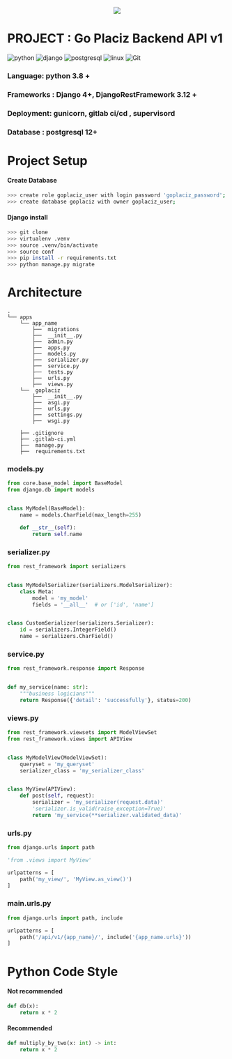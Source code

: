 <p align="center">
  <img src="https://i.imgur.com/uoyXjst.png"/>
</p>

# PROJECT : Go Placiz Backend API v1

![python](https://img.shields.io/badge/-python-grey?style=for-the-badge&logo=python&logoColor=white&labelColor=306998)
![django](https://img.shields.io/badge/-django-grey?style=for-the-badge&logo=django&logoColor=white&labelColor=092e20)
![postgresql](https://img.shields.io/badge/postgre-SQL-%23000.svg?style=for-the-badge&logo=postgresql&logoColor=white)
![linux](https://img.shields.io/badge/linux-grey?style=for-the-badge&logo=linux&logoColor=white&labelColor=072c61)
![Git](https://img.shields.io/badge/git-%23F05033.svg?style=for-the-badge&logo=git&logoColor=white)

### Language: python 3.8 +

### Frameworks : Django 4+, DjangoRestFramework 3.12 +

### Deployment: gunicorn, gitlab ci/cd , supervisord

### Database : postgresql 12+

# Project Setup

#### Create Database

```bash
>>> create role goplaciz_user with login password 'goplaciz_password';
>>> create database goplaciz with owner goplaciz_user;
```

#### Django install

```bash
>>> git clone 
>>> virtualenv .venv
>>> source .venv/bin/activate
>>> source conf
>>> pip install -r requirements.txt
>>> python manage.py migrate
```

# Architecture

```
.
└── apps
    └── app_name
        ├──  migrations
        ├──  __init__.py
        ├──  admin.py
        ├──  apps.py
        ├──  models.py
        ├──  serializer.py
        ├──  service.py
        ├──  tests.py
        ├──  urls.py
        ├──  views.py
    └──  goplaciz
        ├──  __init__.py
        ├──  asgi.py
        ├──  urls.py
        ├──  settings.py
        ├──  wsgi.py
        
    ├── .gitignore
    ├── .gitlab-ci.yml
    ├──  manage.py
    ├──  requirements.txt
```

### models.py

```python
from core.base_model import BaseModel
from django.db import models


class MyModel(BaseModel):
    name = models.CharField(max_length=255)

    def __str__(self):
        return self.name
```

### serializer.py

```python
from rest_framework import serializers


class MyModelSerializer(serializers.ModelSerializer):
    class Meta:
        model = 'my_model'
        fields = '__all__'  # or ['id', 'name']


class CustomSerializer(serializers.Serializer):
    id = serializers.IntegerField()
    name = serializers.CharField()

```

### service.py

```python
from rest_framework.response import Response


def my_service(name: str):
    """business logicians"""
    return Response({'detail': 'successfully'}, status=200)
```

### views.py

```python
from rest_framework.viewsets import ModelViewSet
from rest_framework.views import APIView


class MyModelView(ModelViewSet):
    queryset = 'my_queryset'
    serializer_class = 'my_serializer_class'


class MyView(APIView):
    def post(self, request):
        serializer = 'my_serializer(request.data)'
        'serializer.is_valid(raise_exception=True)'
        return 'my_service(**serializer.validated_data)'
```

### urls.py

```python
from django.urls import path

'from .views import MyView'

urlpatterns = [
    path('my_view/', 'MyView.as_view()')
]
```

### main.urls.py

```python
from django.urls import path, include

urlpatterns = [
    path('/api/v1/{app_name}/', include('{app_name.urls}'))
]
```

# Python Code Style

#### Not recommended

```python
def db(x):
    return x * 2
```

#### Recommended

```python
def multiply_by_two(x: int) -> int:
    return x * 2
```